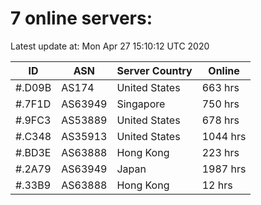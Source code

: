 # 7 online servers:

Latest update at: Mon Apr 27 15:10:12 UTC 2020

| ID | ASN | Server Country | Online |
| -- | --- | -------------- | ------ |
| #.D09B | AS174 | United States | 663 hrs |
| #.7F1D | AS63949 | Singapore | 750 hrs |
| #.9FC3 | AS53889 | United States | 678 hrs |
| #.C348 | AS35913 | United States | 1044 hrs |
| #.BD3E | AS63888 | Hong Kong | 223 hrs |
| #.2A79 | AS63949 | Japan | 1987 hrs |
| #.33B9 | AS63888 | Hong Kong | 12 hrs |

